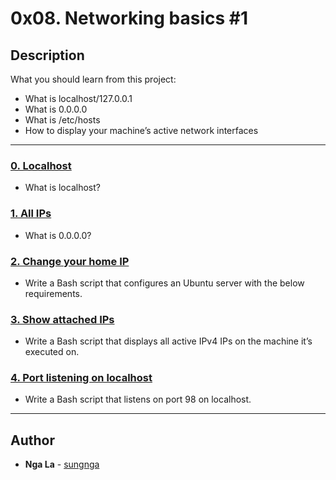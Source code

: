 # 0x08. Networking basics #1

## Description
What you should learn from this project:

* What is localhost/127.0.0.1
* What is 0.0.0.0
* What is /etc/hosts
* How to display your machine’s active network interfaces

---

### [0. Localhost](./0-localhost)
* What is localhost?


### [1. All IPs](./1-wildcard)
* What is 0.0.0.0?


### [2. Change your home IP](./2-change_your_home_IP)
* Write a Bash script that configures an Ubuntu server with the below requirements.


### [3. Show attached IPs](./3-show_attached_IPs)
* Write a Bash script that displays all active IPv4 IPs on the machine it’s executed on.


### [4. Port listening on localhost](./4-port_listening_on_localhost)
* Write a Bash script that listens on port 98 on localhost.

---

## Author
* **Nga La** - [sungnga](https://github.com/sungnga)